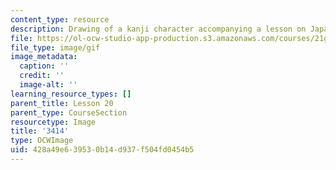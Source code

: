 ```yaml
---
content_type: resource
description: Drawing of a kanji character accompanying a lesson on Japanese.
file: https://ol-ocw-studio-app-production.s3.amazonaws.com/courses/21g-504-japanese-iv-spring-2009/428a49e639530b14d937f504fd0454b5_3414.gif
file_type: image/gif
image_metadata:
  caption: ''
  credit: ''
  image-alt: ''
learning_resource_types: []
parent_title: Lesson 20
parent_type: CourseSection
resourcetype: Image
title: '3414'
type: OCWImage
uid: 428a49e6-3953-0b14-d937-f504fd0454b5
---
```

